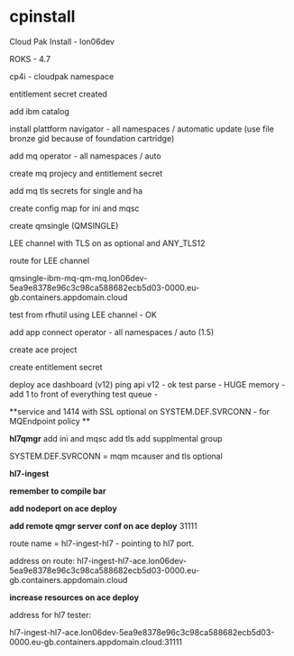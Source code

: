 # cpinstall

Cloud Pak Install - lon06dev

ROKS - 4.7

cp4i - cloudpak namespace

entitlement secret created

add ibm catalog

install plattform navigator - all namespaces / automatic update (use file bronze gid because of foundation cartridge)

add mq operator - all namespaces / auto

create mq projecy and entitlement secret

add mq tls secrets for single and ha

create config map for ini and mqsc

create qmsingle (QMSINGLE)

LEE channel with TLS on as optional and ANY_TLS12

route for LEE channel

qmsingle-ibm-mq-qm-mq.lon06dev-5ea9e8378e96c3c98ca588682ecb5d03-0000.eu-gb.containers.appdomain.cloud

test from rfhutil using LEE channel - OK


add app connect operator - all namespaces / auto (1.5)

create ace project

create entitlement secret

deploy ace dashboard (v12)
ping api v12 - ok
test parse - HUGE memory - add 1 to front of everything
test queue - 

**service and 1414 with SSL optional on SYSTEM.DEF.SVRCONN - for MQEndpoint policy **


**hl7qmgr**
add ini and mqsc
add tls
add supplmental group

SYSTEM.DEF.SVRCONN  = mqm mcauser and tls optional

**hl7-ingest**

**remember to compile bar**

**add nodeport on ace deploy**

**add remote qmgr server conf on ace deploy** 31111

route name = hl7-ingest-hl7 - pointing to hl7 port.

address on route: hl7-ingest-hl7-ace.lon06dev-5ea9e8378e96c3c98ca588682ecb5d03-0000.eu-gb.containers.appdomain.cloud

**increase resources on ace deploy**

address for hl7 tester:

hl7-ingest-hl7-ace.lon06dev-5ea9e8378e96c3c98ca588682ecb5d03-0000.eu-gb.containers.appdomain.cloud:31111
















